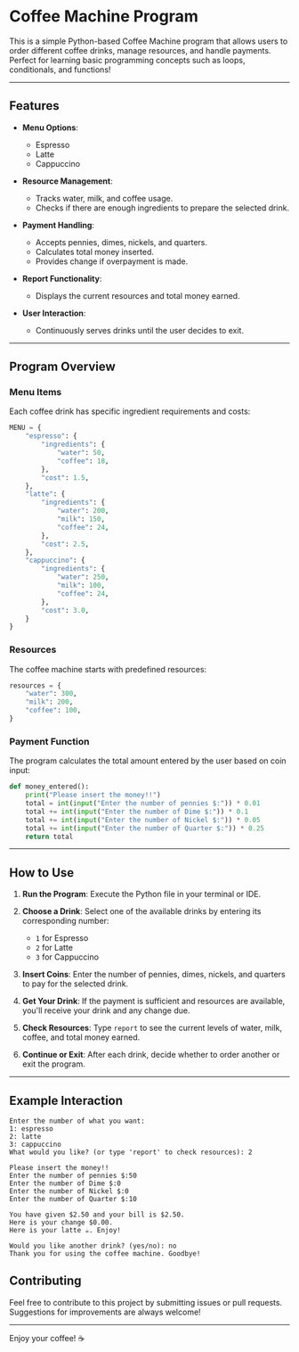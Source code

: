 # Coffee Machine Program

This is a simple Python-based Coffee Machine program that allows users to order different coffee drinks, manage resources, and handle payments. Perfect for learning basic programming concepts such as loops, conditionals, and functions!

---

## Features

- **Menu Options**:
  - Espresso
  - Latte
  - Cappuccino

- **Resource Management**:
  - Tracks water, milk, and coffee usage.
  - Checks if there are enough ingredients to prepare the selected drink.

- **Payment Handling**:
  - Accepts pennies, dimes, nickels, and quarters.
  - Calculates total money inserted.
  - Provides change if overpayment is made.

- **Report Functionality**:
  - Displays the current resources and total money earned.

- **User Interaction**:
  - Continuously serves drinks until the user decides to exit.

---

## Program Overview

### Menu Items
Each coffee drink has specific ingredient requirements and costs:

```python
MENU = {
    "espresso": {
        "ingredients": {
            "water": 50,
            "coffee": 18,
        },
        "cost": 1.5,
    },
    "latte": {
        "ingredients": {
            "water": 200,
            "milk": 150,
            "coffee": 24,
        },
        "cost": 2.5,
    },
    "cappuccino": {
        "ingredients": {
            "water": 250,
            "milk": 100,
            "coffee": 24,
        },
        "cost": 3.0,
    }
}
```

### Resources
The coffee machine starts with predefined resources:

```python
resources = {
    "water": 300,
    "milk": 200,
    "coffee": 100,
}
```

### Payment Function
The program calculates the total amount entered by the user based on coin input:

```python
def money_entered():
    print("Please insert the money!!")
    total = int(input("Enter the number of pennies $:")) * 0.01
    total += int(input("Enter the number of Dime $:")) * 0.1
    total += int(input("Enter the number of Nickel $:")) * 0.05
    total += int(input("Enter the number of Quarter $:")) * 0.25
    return total
```

---

## How to Use

1. **Run the Program**:
   Execute the Python file in your terminal or IDE.

2. **Choose a Drink**:
   Select one of the available drinks by entering its corresponding number:
   - `1` for Espresso
   - `2` for Latte
   - `3` for Cappuccino

3. **Insert Coins**:
   Enter the number of pennies, dimes, nickels, and quarters to pay for the selected drink.

4. **Get Your Drink**:
   If the payment is sufficient and resources are available, you'll receive your drink and any change due.

5. **Check Resources**:
   Type `report` to see the current levels of water, milk, coffee, and total money earned.

6. **Continue or Exit**:
   After each drink, decide whether to order another or exit the program.

---

## Example Interaction

```
Enter the number of what you want:
1: espresso
2: latte
3: cappuccino
What would you like? (or type 'report' to check resources): 2

Please insert the money!!
Enter the number of pennies $:50
Enter the number of Dime $:0
Enter the number of Nickel $:0
Enter the number of Quarter $:10

You have given $2.50 and your bill is $2.50.
Here is your change $0.00.
Here is your latte ☕️. Enjoy!

Would you like another drink? (yes/no): no
Thank you for using the coffee machine. Goodbye!
```

## Contributing
Feel free to contribute to this project by submitting issues or pull requests. Suggestions for improvements are always welcome!

---

Enjoy your coffee! ☕

